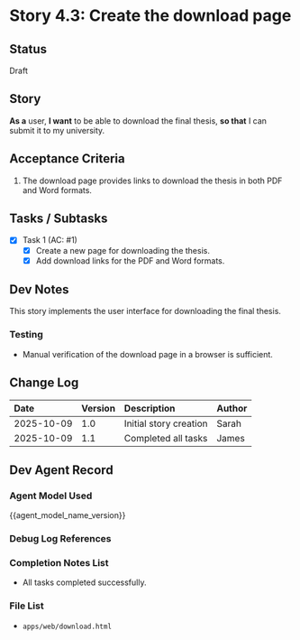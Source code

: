 # Story 4.3: Create the download page

## Status

Draft

## Story

**As a** user,
**I want** to be able to download the final thesis,
**so that** I can submit it to my university.

## Acceptance Criteria

1. The download page provides links to download the thesis in both PDF and Word formats.

## Tasks / Subtasks

- [x] Task 1 (AC: #1)
    - [x] Create a new page for downloading the thesis.
    - [x] Add download links for the PDF and Word formats.

## Dev Notes

This story implements the user interface for downloading the final thesis.

### Testing

- Manual verification of the download page in a browser is sufficient.

## Change Log

| Date | Version | Description | Author |
| :--- | :--- | :--- | :--- |
| 2025-10-09 | 1.0 | Initial story creation | Sarah |
| 2025-10-09 | 1.1 | Completed all tasks | James |

## Dev Agent Record

### Agent Model Used

{{agent_model_name_version}}

### Debug Log References

### Completion Notes List

- All tasks completed successfully.

### File List

- `apps/web/download.html`

